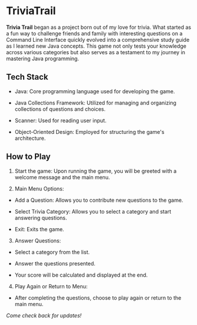 # TriviaTrail

**Trivia Trail** began as a project born out of my love for trivia. What started as a fun way to challenge friends and family with interesting questions on a Command Line Interface quickly evolved into a comprehensive study guide as I learned new Java concepts. This game not only tests your knowledge across various categories but also serves as a testament to my journey in mastering Java programming.

## Tech Stack

- Java: Core programming language used for developing the game.

- Java Collections Framework: Utilized for managing and organizing collections of questions and choices.

- Scanner: Used for reading user input.

- Object-Oriented Design: Employed for structuring the game's architecture.

## How to Play

1. Start the game: Upon running the game, you will be greeted with a welcome message and the main menu.

2. Main Menu Options:

  - Add a Question: Allows you to contribute new questions to the game.

  - Select Trivia Category: Allows you to select a category and start answering questions.

  - Exit: Exits the game.

3. Answer Questions:

  - Select a category from the list.

  - Answer the questions presented.

  - Your score will be calculated and displayed at the end.

4. Play Again or Return to Menu:

  - After completing the questions, choose to play again or return to the main menu.


*Come check back for updates!*
